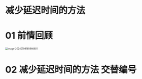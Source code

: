 # 减少延迟时间的方法



# 01 前情回顾

<img src="https://cvp.oss-cn-shanghai.aliyuncs.com/picgo/202407091859985.png" alt="image-20240709185946801" style="zoom:50%;" />



# 02 减少延迟时间的方法 交替编号

